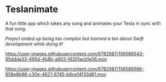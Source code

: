 # Teslanimate
A fun little app which takes any song and animates your Tesla in sync with that song.

_Project ended up being too complex but learned a ton about Swift development while doing it!_



https://user-images.githubusercontent.com/6782987/156586543-95ddda33-495d-4b8b-a903-f4201acb1e06.mov



https://user-images.githubusercontent.com/6782987/156586566-858e8b98-c30e-4621-8745-b6ce14f33d81.mov

